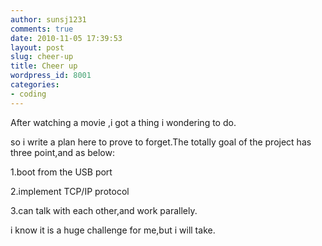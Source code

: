 ```yaml
---
author: sunsj1231
comments: true
date: 2010-11-05 17:39:53
layout: post
slug: cheer-up
title: Cheer up
wordpress_id: 8001
categories:
- coding
---
```


After watching a movie ,i got a thing i wondering to do.




so i write a plan here to prove to forget.The totally goal of the project has three point,and as below:




1.boot from the USB port




2.implement TCP/IP protocol




3.can talk with each other,and work parallely.







i know it is a huge challenge for me,but i will take.
